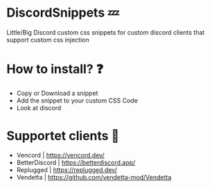 # DiscordSnippets 💤
Little/Big Discord custom css snippets for custom discord clients that support custom css injection

# How to install? ❓
- Copy or Download a snippet
- Add the snippet to your custom CSS Code
- Look at discord

# Supportet clients 💫
- Vencord | https://vencord.dev/
- BetterDiscord | https://betterdiscord.app/
- Replugged | https://replugged.dev/
- Vendetta | https://github.com/vendetta-mod/Vendetta
